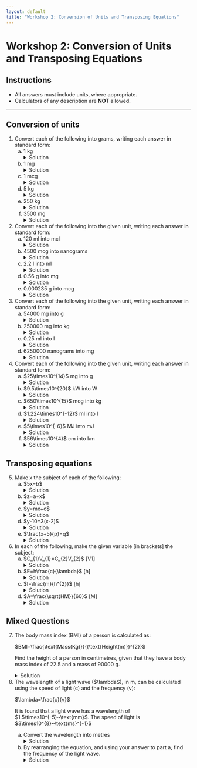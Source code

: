 ```yaml
---
layout: default
title: "Workshop 2: Conversion of Units and Transposing Equations"
---
```


<h1>Workshop 2: Conversion of Units and Transposing Equations</h1>

<div class="instructions">
    <h2>Instructions</h2>
    <ul>
        <li>All answers must include units, where appropriate.</li>
        <li>Calculators of any description are <strong>NOT</strong> allowed.</li>
    </ul>
</div>

<hr>

<h2>Conversion of units</h2>
<ol>
    <li>Convert each of the following into grams, writing each answer in standard form:
        <ol type="a">
            <li>1 kg
                <details class="solution-details">
                    <summary>Solution</summary>
                    <div class="solution-content">
                        <p>$\textbf{$1 \times 10^{3}~\text{g}$}$</p>
                    </div>
                </details>
            </li>
            <li>1 mg
                <details class="solution-details">
                    <summary>Solution</summary>
                    <div class="solution-content">
                        <p>$\textbf{$1 \times 10^{-3}~\text{g}$}$</p>
                    </div>
                </details>
            </li>
            <li>1 mcg
                <details class="solution-details">
                    <summary>Solution</summary>
                    <div class="solution-content">
                        <p>$\textbf{$1 \times 10^{-6}~\text{g}$}$</p>
                    </div>
                </details>
            </li>
            <li>5 kg
                <details class="solution-details">
                    <summary>Solution</summary>
                    <div class="solution-content">
                        <p>$\textbf{$5 \times 10^{3}~\text{g}$}$</p>
                    </div>
                </details>
            </li>
            <li>250 kg
                <details class="solution-details">
                    <summary>Solution</summary>
                    <div class="solution-content">
                        <p>$250~\text{kg} = \textbf{$2.5 \times 10^{5}~\text{g}$}$</p>
                    </div>
                </details>
            </li>
            <li>3500 mg
                <details class="solution-details">
                    <summary>Solution</summary>
                    <div class="solution-content">
                        <p>$3500~\text{mg} = \textbf{$3.5 \times 10^{0}~\text{g}$}$</p>
                    </div>
                </details>
            </li>
        </ol>
    </li>
    <li>Convert each of the following into the given unit, writing each answer in standard form:
        <ol type="a">
            <li>120 ml into mcl
                <details class="solution-details">
                    <summary>Solution</summary>
                    <div class="solution-content">
                        <p>$120~\text{ml} = \textbf{$1.2 \times 10^{5}~\text{mcl}$}$</p>
                    </div>
                </details>
            </li>
            <li>4500 mcg into nanograms
                <details class="solution-details">
                    <summary>Solution</summary>
                    <div class="solution-content">
                        <p>$4500~\text{mcg} = \textbf{$4.5 \times 10^{6}~\text{ng}$}$</p>
                    </div>
                </details>
            </li>
            <li>2.2 l into ml
                <details class="solution-details">
                    <summary>Solution</summary>
                    <div class="solution-content">
                        <p>$2.2~\text{l} = \textbf{$2.2 \times 10^{3}~\text{ml}$}$</p>
                    </div>
                </details>
            </li>
            <li>0.56 g into mg
                <details class="solution-details">
                    <summary>Solution</summary>
                    <div class="solution-content">
                        <p>$0.56~\text{g} = \textbf{$5.6 \times 10^{2}~\text{mg}$}$</p>
                    </div>
                </details>
            </li>
            <li>0.000235 g into mcg
                <details class="solution-details">
                    <summary>Solution</summary>
                    <div class="solution-content">
                        <p>$0.000235~\text{g} = \textbf{$2.35 \times 10^{2}~\text{mcg}$}$</p>
                    </div>
                </details>
            </li>
        </ol>
    </li>
    <li>Convert each of the following into the given unit, writing each answer in standard form:
        <ol type="a">
            <li>54000 mg into g
                <details class="solution-details">
                    <summary>Solution</summary>
                    <div class="solution-content">
                        <p>$54000~\text{mg} = \textbf{$5.4 \times 10^{1}~\text{g}$}$</p>
                    </div>
                </details>
            </li>
            <li>250000 mg into kg
                <details class="solution-details">
                    <summary>Solution</summary>
                    <div class="solution-content">
                        <p>$250000~\text{mg} = \textbf{$2.5 \times 10^{-1}~\text{kg}$}$</p>
                    </div>
                </details>
            </li>
            <li>0.25 ml into l
                <details class="solution-details">
                    <summary>Solution</summary>
                    <div class="solution-content">
                        <p>$0.25~\text{ml} = \textbf{$2.5 \times 10^{-4}~\text{l}$}$</p>
                    </div>
                </details>
            </li>
            <li>6250000 nanograms into mg
                <details class="solution-details">
                    <summary>Solution</summary>
                    <div class="solution-content">
                        <p>$6250000~\text{nanograms} = \textbf{$6.25 \times 10^{0}~\text{mg}$}$</p>
                    </div>
                </details>
            </li>
        </ol>
    </li>
    <li>Convert each of the following into the given unit, writing each answer in standard form:
        <ol type="a">
            <li>$25\times10^{14}$ mg into g
                <details class="solution-details">
                    <summary>Solution</summary>
                    <div class="solution-content">
                        <p>$25 \times 10^{14}~\text{mg} = \textbf{$2.5 \times 10^{12}~\text{g}$}$</p>
                    </div>
                </details>
            </li>
            <li>$9.5\times10^{20}$ kW into W
                <details class="solution-details">
                    <summary>Solution</summary>
                    <div class="solution-content">
                        <p>$9.5 \times 10^{20}~\text{kW} = \textbf{$9.5 \times 10^{23}~\text{W}$}$</p>
                    </div>
                </details>
            </li>
            <li>$650\times10^{15}$ mcg into kg
                <details class="solution-details">
                    <summary>Solution</summary>
                    <div class="solution-content">
                        <p>$650 \times 10^{15}~\text{mcg} = \textbf{$6.5 \times 10^{8}~\text{kg}$}$</p>
                    </div>
                </details>
            </li>
            <li>$1.224\times10^{-12}$ ml into l
                <details class="solution-details">
                    <summary>Solution</summary>
                    <div class="solution-content">
                        <p>$1.224 \times 10^{-12}~\text{ml} = \textbf{$1.224 \times 10^{-15}~\text{l}$}$</p>
                    </div>
                </details>
            </li>
            <li>$5\times10^{-6}$ MJ into mJ
                <details class="solution-details">
                    <summary>Solution</summary>
                    <div class="solution-content">
                        <p>$5 \times 10^{-6}~\text{MJ} = \textbf{$5 \times 10^{3}~\text{mJ}$}$</p>
                    </div>
                </details>
            </li>
            <li>$56\times10^{4}$ cm into km
                <details class="solution-details">
                    <summary>Solution</summary>
                    <div class="solution-content">
                        <p>$56 \times 10^{4}~\text{cm} = \textbf{$5.6 \times 10^{0}~\text{km}$}$</p>
                    </div>
                </details>
            </li>
        </ol>
    </li>
</ol>

<h2>Transposing equations</h2>
<ol start="5">
    <li>Make x the subject of each of the following:
        <ol type="a">
            <li>$5x=b$
                <details class="solution-details">
                    <summary>Solution</summary>
                    <div class="solution-content">
                        <p>$\frac{5x}{5}=\frac{b}{5}$</p>
                        <p>$\implies \textbf{$x=\frac{b}{5}$}$</p>
                    </div>
                </details>
            </li>
            <li>$z=a+x$
                <details class="solution-details">
                    <summary>Solution</summary>
                    <div class="solution-content">
                        <p>$z-a=a+x-a$</p>
                        <p>$\implies \textbf{$x=z-a$}$</p>
                    </div>
                </details>
            </li>
            <li>$y=mx+c$
                <details class="solution-details">
                    <summary>Solution</summary>
                    <div class="solution-content">
                        <p>$y-c=mx+c-c$</p>
                        <p>$y-c=mx$</p>
                        <p>$\frac{y-c}{m}=\frac{mx}{m}$</p>
                        <p>$\implies \textbf{$x=\frac{y-c}{m}$}$</p>
                    </div>
                </details>
            </li>
            <li>$y-10=3(x-2)$
                <details class="solution-details">
                    <summary>Solution</summary>
                    <div class="solution-content">
                        <p>$y-10=3x-6$</p>
                        <p>$y-10+6=3x$</p>
                        <p>$\frac{y-4}{3}=x$</p>
                        <p>$\implies \textbf{$x=\frac{y-4}{3}$}$</p>
                    </div>
                </details>
            </li>
            <li>$\frac{x+5}{p}=q$
                <details class="solution-details">
                    <summary>Solution</summary>
                    <div class="solution-content">
                        <p>$x+5=pq$</p>
                        <p>$\implies \textbf{$x=pq-5$}$</p>
                    </div>
                </details>
            </li>
        </ol>
    </li>
    <li>In each of the following, make the given variable [in brackets] the subject:
        <ol type="a">
            <li>$C_{1}V_{1}=C_{2}V_{2}$ [V1]
                <details class="solution-details">
                    <summary>Solution</summary>
                    <div class="solution-content">
                        <p>$\frac{C_{1}V_{1}}{C_{1}}=\frac{C_{2}V_{2}}{C_{1}}$</p>
                        <p>$\implies \textbf{$V_{1}=\frac{C_{2}V_{2}}{C_{1}}$}$</p>
                    </div>
                </details>
            </li>
            <li>$E=h\frac{c}{\lambda}$ [h]
                <details class="solution-details">
                    <summary>Solution</summary>
                    <div class="solution-content">
                        <p>$E\lambda=hc$</p>
                        <p>$\frac{E\lambda}{c}=h$</p>
                        <p>$\implies \textbf{$h=\frac{E\lambda}{c}$}$</p>
                    </div>
                </details>
            </li>
            <li>$I=\frac{m}{h^{2}}$ [h]
                <details class="solution-details">
                    <summary>Solution</summary>
                    <div class="solution-content">
                        <p>$Ih^{2}=m$</p>
                        <p>$h^{2}=\frac{m}{I}$</p>
                        <p>$\implies \textbf{$h=\sqrt{\frac{m}{I}}$}$</p>
                    </div>
                </details>
            </li>
            <li>$A=\frac{\sqrt{HM}}{60}$ [M]
                <details class="solution-details">
                    <summary>Solution</summary>
                    <div class="solution-content">
                        <p>$60A=\sqrt{HM}$</p>
                        <p>$(60A)^{2}=HM$</p>
                        <p>$\frac{3600A^{2}}{H}=M$</p>
                        <p>$\implies \textbf{$M=\frac{3600A^{2}}{H}$}$</p>
                    </div>
                </details>
            </li>
        </ol>
    </li>
</ol>

<h2>Mixed Questions</h2>
<ol start="7">
    <li>The body mass index (BMI) of a person is calculated as:
        <p>$BMI=\frac{\text{Mass(Kg)}}{(\text{Height(m)})^{2}}$</p>
        <p>Find the height of a person in centimetres, given that they have a body mass index of 22.5 and a mass of 90000 g.</p>
        <details class="solution-details">
            <summary>Solution</summary>
            <div class="solution-content">
                <p>Convert mass to kg: $90000~\text{g} = 90~\text{kg}$</p>
                <p>$22.5=\frac{90}{h^{2}}$</p>
                <p>$22.5h^{2}=90$</p>
                <p>$h^{2}=\frac{90}{22.5}$</p>
                <p>$h^{2}=4$</p>
                <p>$h=\sqrt{4}=\textbf{2 m}$</p>
                <p>Convert height to cm: $2~\text{m} = \textbf{200 cm}$</p>
            </div>
        </details>
    </li>
    <li>The wavelength of a light wave ($\lambda$), in m, can be calculated using the speed of light (c) and the frequency (v):
        <p>$\lambda=\frac{c}{v}$</p>
        <p>It is found that a light wave has a wavelength of $1.5\times10^{-5}~\text{mm}$. The speed of light is $3\times10^{8}~\text{ms}^{-1}$</p>
        <ol type="a">
            <li>Convert the wavelength into metres
                <details class="solution-details">
                    <summary>Solution</summary>
                    <div class="solution-content">
                        <p>$1.5\times10^{-5}~\text{mm} \times 10^{-3}~\text{m/mm} = \textbf{$1.5\times10^{-8}~\text{m}$}$</p>
                    </div>
                </details>
            </li>
            <li>By rearranging the equation, and using your answer to part a, find the frequency of the light wave.
                <details class="solution-details">
                    <summary>Solution</summary>
                    <div class="solution-content">
                        <p>From $\lambda = \frac{c}{v}$, rearrange for v:</p>
                        <p>$\lambda v = c$</p>
                        <p>$v = \frac{c}{\lambda}$</p>
                        <p>$v = \frac{3\times10^{8}~\text{ms}^{-1}}{1.5\times10^{-8}~\text{m}}$</p>
                        <p>$v = \frac{3}{1.5} \times \frac{10^{8}}{10^{-8}}~\text{s}^{-1}$</p>
                        <p>$v = 2 \times 10^{8 - (-8)}~\text{s}^{-1}$</p>
                        <p>$v = \textbf{$2 \times 10^{16}~\text{s}^{-1}$}$</p>
                    </div>
                </details>
            </li>
        </ol>
    </li>
</ol>
